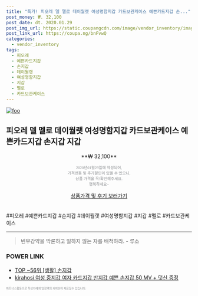```yaml
--- 
title: "특가! 피오레 델 멜로 데이월랫 여성명함지갑 카드보관케이스 예쁜카드지갑 손..." 
post_money: ₩. 32,100 
post_date: dt. 2020.01.29 
post_img_url: https://static.coupangcdn.com/image/vendor_inventory/images/2017/08/22/14/1/87ffc465-ec0d-42d9-9b08-494e6309323d.jpg 
post_link_url: https://coupa.ng/bnFvwQ 
categories: 
  - vendor_inventory 
tags: 
  - 피오레 
  - 예쁜카드지갑 
  - 손지갑 
  - 데이월랫 
  - 여성명함지갑 
  - 지갑 
  - 멜로 
  - 카드보관케이스 
--- 
```

[![foo](https://static.coupangcdn.com/image/vendor_inventory/images/2017/08/22/14/1/87ffc465-ec0d-42d9-9b08-494e6309323d.jpg)](https://coupa.ng/bnFvwQ) 

## 피오레 델 멜로 데이월랫 여성명함지갑 카드보관케이스 예쁜카드지갑 손지갑 지갑 
<p style="text-align: center;">**₩ 32,100**</p> 
<p style="text-align: center;"><span style="color: #898c8f; font-family: Georgia,Times,serif; font-size: 0.75em;">2020년01월29일에 작성되어, <br>가격변동 및 추가할인이 있을 수 있으니,<br> 상품 가격을 꼭!확인해주세요.<br>행복하세요~</span> 
</p>	 
<div markdown="0" style="text-align: center;"><a href="https://coupa.ng/bnFvwQ" class="btn btn--success">상품가격 및 후기 보러가기</a></div> 
<br><br> 
  #피오레 #예쁜카드지갑 #손지갑 #데이월랫 #여성명함지갑 #지갑 #멜로 #카드보관케이스 
<hr> 

> 빈부강약을 막론하고 일하지 않는 자를 배척하라. - 루소 


### POWER LINK

* <a href="https://blog.naver.com/an0733/221788313788" target="_blank"> TOP ~56위 [생활] 손지갑</a>
* <a href="https://blog.naver.com/fasyy4321/221790254230" target="_blank">kirahosi 여성 중지갑 여자 카드지갑 반지갑 예쁜 손지갑 50 MV + 덧신 증정</a>

<span style="color: #898c8f; font-family: Georgia,Times,serif; font-size: 0.55em;">파트너스활동으로 작성자에게 일정액의 커미션이 제공될수 있습니다.</span> 
